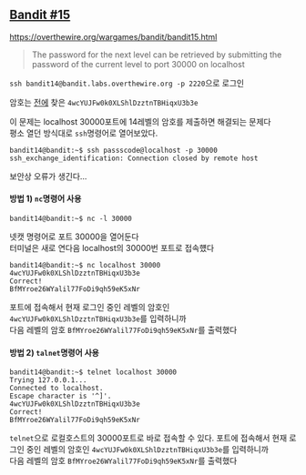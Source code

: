 ## [Bandit #15](https://overthewire.org/wargames/bandit/bandit15.html)

https://overthewire.org/wargames/bandit/bandit15.html
> The password for the next level can be retrieved by submitting the password of the current level to port 30000 on localhost

``` ssh bandit14@bandit.labs.overthewire.org -p 2220 ```으로 로그인  

암호는 [전에](./bandit14.md) 찾은 ```4wcYUJFw0k0XLShlDzztnTBHiqxU3b3e```

이 문제는 localhost 30000포트에 14레벨의 암호를 제출하면 해결되는 문제다  
평소 열던 방식대로 ```ssh```명령어로 열어보았다.
```
bandit14@bandit:~$ ssh passscode@localhost -p 30000
ssh_exchange_identification: Connection closed by remote host
```

보안상 오류가 생긴다...   

#### 방법 1) ```nc```명령어 사용
```
bandit14@bandit:~$ nc -l 30000
```

넷캣 명령어로 포트 30000을 열어둔다  
터미널은 새로 연다음 localhost의 30000번 포트로 접속헀다
```
bandit14@bandit:~$ nc localhost 30000
4wcYUJFw0k0XLShlDzztnTBHiqxU3b3e
Correct!
BfMYroe26WYalil77FoDi9qh59eK5xNr
```

포트에 접속해서 현재 로그인 중인 레벨의 암호인 ```4wcYUJFw0k0XLShlDzztnTBHiqxU3b3e```를 입력하니까  
다음 레벨의 암호 ```BfMYroe26WYalil77FoDi9qh59eK5xNr```를 출력했다

#### 방법 2) ```talnet```명령어 사용
```
bandit14@bandit:~$ telnet localhost 30000
Trying 127.0.0.1...
Connected to localhost.
Escape character is '^]'.
4wcYUJFw0k0XLShlDzztnTBHiqxU3b3e
Correct!
BfMYroe26WYalil77FoDi9qh59eK5xNr
```

```telnet```으로 로컬호스트의 30000포트로 바로 접속할 수 있다.
포트에 접속해서 현재 로그인 중인 레벨의 암호인 ```4wcYUJFw0k0XLShlDzztnTBHiqxU3b3e```를 입력하니까  
다음 레벨의 암호 ```BfMYroe26WYalil77FoDi9qh59eK5xNr```를 출력했다

